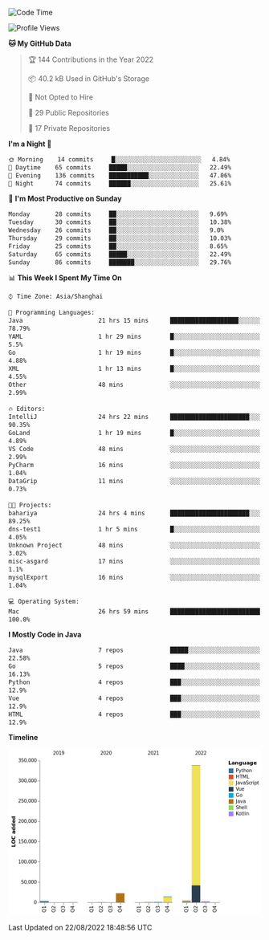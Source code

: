 <!--START_SECTION:waka-->
![Code Time](http://img.shields.io/badge/Code%20Time-1%2C062%20hrs%2052%20mins-blue)

![Profile Views](http://img.shields.io/badge/Profile%20Views-1-blue)

**🐱 My GitHub Data** 

> 🏆 144 Contributions in the Year 2022
 > 
> 📦 40.2 kB Used in GitHub's Storage 
 > 
> 🚫 Not Opted to Hire
 > 
> 📜 29 Public Repositories 
 > 
> 🔑 17 Private Repositories  
 > 
**I'm a Night 🦉** 

```text
🌞 Morning    14 commits     █░░░░░░░░░░░░░░░░░░░░░░░░   4.84% 
🌆 Daytime    65 commits     █████░░░░░░░░░░░░░░░░░░░░   22.49% 
🌃 Evening    136 commits    ███████████░░░░░░░░░░░░░░   47.06% 
🌙 Night      74 commits     ██████░░░░░░░░░░░░░░░░░░░   25.61%

```
📅 **I'm Most Productive on Sunday** 

```text
Monday       28 commits     ██░░░░░░░░░░░░░░░░░░░░░░░   9.69% 
Tuesday      30 commits     ██░░░░░░░░░░░░░░░░░░░░░░░   10.38% 
Wednesday    26 commits     ██░░░░░░░░░░░░░░░░░░░░░░░   9.0% 
Thursday     29 commits     ██░░░░░░░░░░░░░░░░░░░░░░░   10.03% 
Friday       25 commits     ██░░░░░░░░░░░░░░░░░░░░░░░   8.65% 
Saturday     65 commits     █████░░░░░░░░░░░░░░░░░░░░   22.49% 
Sunday       86 commits     ███████░░░░░░░░░░░░░░░░░░   29.76%

```


📊 **This Week I Spent My Time On** 

```text
⌚︎ Time Zone: Asia/Shanghai

💬 Programming Languages: 
Java                     21 hrs 15 mins      ███████████████████░░░░░░   78.79% 
YAML                     1 hr 29 mins        █░░░░░░░░░░░░░░░░░░░░░░░░   5.5% 
Go                       1 hr 19 mins        █░░░░░░░░░░░░░░░░░░░░░░░░   4.88% 
XML                      1 hr 13 mins        █░░░░░░░░░░░░░░░░░░░░░░░░   4.55% 
Other                    48 mins             ░░░░░░░░░░░░░░░░░░░░░░░░░   2.99%

🔥 Editors: 
IntelliJ                 24 hrs 22 mins      ██████████████████████░░░   90.35% 
GoLand                   1 hr 19 mins        █░░░░░░░░░░░░░░░░░░░░░░░░   4.89% 
VS Code                  48 mins             ░░░░░░░░░░░░░░░░░░░░░░░░░   2.99% 
PyCharm                  16 mins             ░░░░░░░░░░░░░░░░░░░░░░░░░   1.04% 
DataGrip                 11 mins             ░░░░░░░░░░░░░░░░░░░░░░░░░   0.73%

🐱‍💻 Projects: 
bahariya                 24 hrs 4 mins       ██████████████████████░░░   89.25% 
dns-test1                1 hr 5 mins         █░░░░░░░░░░░░░░░░░░░░░░░░   4.05% 
Unknown Project          48 mins             ░░░░░░░░░░░░░░░░░░░░░░░░░   3.02% 
misc-asgard              17 mins             ░░░░░░░░░░░░░░░░░░░░░░░░░   1.1% 
mysqlExport              16 mins             ░░░░░░░░░░░░░░░░░░░░░░░░░   1.04%

💻 Operating System: 
Mac                      26 hrs 59 mins      █████████████████████████   100.0%

```

**I Mostly Code in Java** 

```text
Java                     7 repos             █████░░░░░░░░░░░░░░░░░░░░   22.58% 
Go                       5 repos             ████░░░░░░░░░░░░░░░░░░░░░   16.13% 
Python                   4 repos             ███░░░░░░░░░░░░░░░░░░░░░░   12.9% 
Vue                      4 repos             ███░░░░░░░░░░░░░░░░░░░░░░   12.9% 
HTML                     4 repos             ███░░░░░░░░░░░░░░░░░░░░░░   12.9%

```


**Timeline**

![Chart not found](https://raw.githubusercontent.com/youtiaoguagua/youtiaoguagua/master/charts/bar_graph.png) 


 Last Updated on 22/08/2022 18:48:56 UTC
<!--END_SECTION:waka-->
